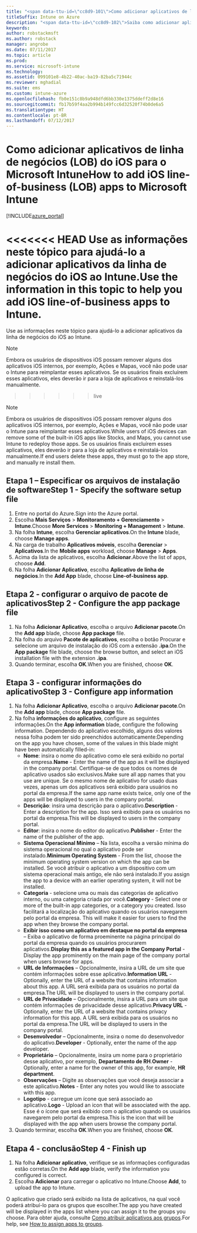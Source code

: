 ```yaml
---
title: "<span data-ttu-id=\"cc8d9-101\">Como adicionar aplicativos de linha de negócios do iOS ao Intune</span><span class=\"sxs-lookup\"><span data-stu-id=\"cc8d9-101\">How to add iOS line-of-business apps to Intune</span></span>"
titleSuffix: Intune on Azure
description: "<span data-ttu-id=\"cc8d9-102\">Saiba como adicionar aplicativos de linha de negócios do iOS ao Intune.</span><span class=\"sxs-lookup\"><span data-stu-id=\"cc8d9-102\">Learn about adding iOS line-of-business apps to Intune.\"</span></span>"
keywords: 
author: robstackmsft
ms.author: robstack
manager: angrobe
ms.date: 07/11/2017
ms.topic: article
ms.prod: 
ms.service: microsoft-intune
ms.technology: 
ms.assetid: 099101e8-4b22-40ac-ba19-82ba5c71944c
ms.reviewer: mghadial
ms.suite: ems
ms.custom: intune-azure
ms.openlocfilehash: fb0e151c8b9a948dfd6bb330e1375ddeff2d8e16
ms.sourcegitcommit: fb17b59f4aa2b994b149fcc6d32520f74b0de6a5
ms.translationtype: HT
ms.contentlocale: pt-BR
ms.lasthandoff: 07/12/2017
---
```

# <a name="how-to-add-ios-line-of-business-lob-apps-to-microsoft-intune"></a><span data-ttu-id="cc8d9-103">Como adicionar aplicativos de linha de negócios (LOB) do iOS para o Microsoft Intune</span><span class="sxs-lookup"><span data-stu-id="cc8d9-103">How to add iOS line-of-business (LOB) apps to Microsoft Intune</span></span>

[!INCLUDE[azure_portal](./includes/azure_portal.md)]

<<<<<<< HEAD
<span data-ttu-id="cc8d9-104">Use as informações neste tópico para ajudá-lo a adicionar aplicativos da linha de negócios do iOS ao Intune.</span><span class="sxs-lookup"><span data-stu-id="cc8d9-104">Use the information in this topic to help you add iOS line-of-business apps to Intune.</span></span>
=======
Use as informações neste tópico para ajudá-lo a adicionar aplicativos da linha de negócios do iOS ao Intune.

>[!NOTE]
>Embora os usuários de dispositivos iOS possam remover alguns dos aplicativos iOS internos, por exemplo, Ações e Mapas, você não pode usar o Intune para reimplantar esses aplicativos. Se os usuários finais excluírem esses aplicativos, eles deverão ir para a loja de aplicativos e reinstalá-los manualmente.
>>>>>>> live

>[!NOTE]
><span data-ttu-id="cc8d9-105">Embora os usuários de dispositivos iOS possam remover alguns dos aplicativos iOS internos, por exemplo, Ações e Mapas, você não pode usar o Intune para reimplantar esses aplicativos.</span><span class="sxs-lookup"><span data-stu-id="cc8d9-105">While users of iOS devices can remove some of the built-in iOS apps like Stocks, and Maps, you cannot use Intune to redeploy those apps.</span></span> <span data-ttu-id="cc8d9-106">Se os usuários finais excluírem esses aplicativos, eles deverão ir para a loja de aplicativos e reinstalá-los manualmente.</span><span class="sxs-lookup"><span data-stu-id="cc8d9-106">If end users delete these apps, they must go to the app store, and manually re install them.</span></span>

## <a name="step-1---specify-the-software-setup-file"></a><span data-ttu-id="cc8d9-107">Etapa 1 – Especificar os arquivos de instalação de software</span><span class="sxs-lookup"><span data-stu-id="cc8d9-107">Step 1 - Specify the software setup file</span></span>

1. <span data-ttu-id="cc8d9-108">Entre no portal do Azure.</span><span class="sxs-lookup"><span data-stu-id="cc8d9-108">Sign into the Azure portal.</span></span>
2. <span data-ttu-id="cc8d9-109">Escolha **Mais Serviços** > **Monitoramento + Gerenciamento** > **Intune**.</span><span class="sxs-lookup"><span data-stu-id="cc8d9-109">Choose **More Services** > **Monitoring + Management** > **Intune**.</span></span>
3. <span data-ttu-id="cc8d9-110">Na folha **Intune**, escolha **Gerenciar aplicativos**.</span><span class="sxs-lookup"><span data-stu-id="cc8d9-110">On the **Intune** blade, choose **Manage apps**.</span></span>
4. <span data-ttu-id="cc8d9-111">Na carga de trabalho **Aplicativos móveis**, escolha **Gerenciar** > **Aplicativos**.</span><span class="sxs-lookup"><span data-stu-id="cc8d9-111">In the **Mobile apps** workload, choose **Manage** > **Apps**.</span></span>
5. <span data-ttu-id="cc8d9-112">Acima da lista de aplicativos, escolha **Adicionar**.</span><span class="sxs-lookup"><span data-stu-id="cc8d9-112">Above the list of apps, choose **Add**.</span></span>
6. <span data-ttu-id="cc8d9-113">Na folha **Adicionar Aplicativo**, escolha **Aplicativo de linha de negócios**.</span><span class="sxs-lookup"><span data-stu-id="cc8d9-113">In the **Add App** blade, choose **Line-of-business app**.</span></span>

## <a name="step-2---configure-the-app-package-file"></a><span data-ttu-id="cc8d9-114">Etapa 2 - configurar o arquivo de pacote de aplicativos</span><span class="sxs-lookup"><span data-stu-id="cc8d9-114">Step 2 - Configure the app package file</span></span>

1. <span data-ttu-id="cc8d9-115">Na folha **Adicionar Aplicativo**, escolha o arquivo **Adicionar pacote**.</span><span class="sxs-lookup"><span data-stu-id="cc8d9-115">On the **Add app** blade, choose **App package** file.</span></span>
2. <span data-ttu-id="cc8d9-116">Na folha do arquivo **Pacote de aplicativos**, escolha o botão Procurar e selecione um arquivo de instalação do iOS com a extensão **.ipa**.</span><span class="sxs-lookup"><span data-stu-id="cc8d9-116">On the **App package** file blade, choose the browse button, and select an iOS installation file with the extension **.ipa**.</span></span>
3. <span data-ttu-id="cc8d9-117">Quando terminar, escolha **OK**.</span><span class="sxs-lookup"><span data-stu-id="cc8d9-117">When you are finished, choose **OK**.</span></span>


## <a name="step-3---configure-app-information"></a><span data-ttu-id="cc8d9-118">Etapa 3 - configurar informações do aplicativo</span><span class="sxs-lookup"><span data-stu-id="cc8d9-118">Step 3 - Configure app information</span></span>

1. <span data-ttu-id="cc8d9-119">Na folha **Adicionar Aplicativo**, escolha o arquivo **Adicionar pacote**.</span><span class="sxs-lookup"><span data-stu-id="cc8d9-119">On the **Add app** blade, choose **App package** file.</span></span>
2. <span data-ttu-id="cc8d9-120">Na folha **informações do aplicativo**, configure as seguintes informações.</span><span class="sxs-lookup"><span data-stu-id="cc8d9-120">On the **App information** blade, configure the following information.</span></span> <span data-ttu-id="cc8d9-121">Dependendo do aplicativo escolhido, alguns dos valores nessa folha podem ter sido preenchidos automaticamente:</span><span class="sxs-lookup"><span data-stu-id="cc8d9-121">Depending on the app you have chosen, some of the values in this blade might have been automatically filled-in:</span></span>
    - <span data-ttu-id="cc8d9-122">**Nome**: insira o nome do aplicativo como ele será exibido no portal da empresa.</span><span class="sxs-lookup"><span data-stu-id="cc8d9-122">**Name** - Enter the name of the app as it will be displayed in the company portal.</span></span> <span data-ttu-id="cc8d9-123">Certifique-se de que todos os nomes de aplicativo usados são exclusivos.</span><span class="sxs-lookup"><span data-stu-id="cc8d9-123">Make sure all app names that you use are unique.</span></span> <span data-ttu-id="cc8d9-124">Se o mesmo nome de aplicativo for usado duas vezes, apenas um dos aplicativos será exibido para usuários no portal da empresa.</span><span class="sxs-lookup"><span data-stu-id="cc8d9-124">If the same app name exists twice, only one of the apps will be displayed to users in the company portal.</span></span>
    - <span data-ttu-id="cc8d9-125">**Descrição**: insira uma descrição para o aplicativo.</span><span class="sxs-lookup"><span data-stu-id="cc8d9-125">**Description** - Enter a description for the app.</span></span> <span data-ttu-id="cc8d9-126">Isso será exibido para os usuários no portal da empresa.</span><span class="sxs-lookup"><span data-stu-id="cc8d9-126">This will be displayed to users in the company portal.</span></span>
    - <span data-ttu-id="cc8d9-127">**Editor**: insira o nome do editor do aplicativo.</span><span class="sxs-lookup"><span data-stu-id="cc8d9-127">**Publisher** - Enter the name of the publisher of the app.</span></span>
    - <span data-ttu-id="cc8d9-128">**Sistema Operacional Mínimo** – Na lista, escolha a versão mínima do sistema operacional no qual o aplicativo pode ser instalado.</span><span class="sxs-lookup"><span data-stu-id="cc8d9-128">**Minimum Operating System** - From the list, choose the minimum operating system version on which the app can be installed.</span></span> <span data-ttu-id="cc8d9-129">Se você atribuir o aplicativo a um dispositivo com um sistema operacional mais antigo, ele não será instalado.</span><span class="sxs-lookup"><span data-stu-id="cc8d9-129">If you assign the app to a device with an earlier operating system, it will not be installed.</span></span>
    - <span data-ttu-id="cc8d9-130">**Categoria** - selecione uma ou mais das categorias de aplicativo interno, ou uma categoria criada por você.</span><span class="sxs-lookup"><span data-stu-id="cc8d9-130">**Category** - Select one or more of the built-in app categories, or a category you created.</span></span> <span data-ttu-id="cc8d9-131">Isso facilitará a localização do aplicativo quando os usuários navegarem pelo portal da empresa.
</span><span class="sxs-lookup"><span data-stu-id="cc8d9-131">This will make it easier for users to find the app when they browse the company portal.</span></span>
    - <span data-ttu-id="cc8d9-132">**Exibir isso como um aplicativo em destaque no portal da empresa** – Exiba o aplicativo de forma proeminente na página principal do portal da empresa quando os usuários procurarem aplicativos.</span><span class="sxs-lookup"><span data-stu-id="cc8d9-132">**Display this as a featured app in the Company Portal** - Display the app prominently on the main page of the company portal when users browse for apps.</span></span>
    - <span data-ttu-id="cc8d9-133">**URL de Informações** – Opcionalmente, insira a URL de um site que contém informações sobre esse aplicativo.</span><span class="sxs-lookup"><span data-stu-id="cc8d9-133">**Information URL** - Optionally, enter the URL of a website that contains information about this app.</span></span> <span data-ttu-id="cc8d9-134">A URL será exibida para os usuários no portal da empresa.</span><span class="sxs-lookup"><span data-stu-id="cc8d9-134">The URL will be displayed to users in the company portal.</span></span>
    - <span data-ttu-id="cc8d9-135">**URL de Privacidade** – Opcionalmente, insira a URL para um site que contém informações de privacidade desse aplicativo.</span><span class="sxs-lookup"><span data-stu-id="cc8d9-135">**Privacy URL** - Optionally, enter the URL of a website that contains privacy information for this app.</span></span> <span data-ttu-id="cc8d9-136">A URL será exibida para os usuários no portal da empresa.</span><span class="sxs-lookup"><span data-stu-id="cc8d9-136">The URL will be displayed to users in the company portal.</span></span>
    - <span data-ttu-id="cc8d9-137">**Desenvolvedor** – Opcionalmente, insira o nome do desenvolvedor do aplicativo.</span><span class="sxs-lookup"><span data-stu-id="cc8d9-137">**Developer** - Optionally, enter the name of the app developer.</span></span>
    - <span data-ttu-id="cc8d9-138">**Proprietário** – Opcionalmente, insira um nome para o proprietário desse aplicativo, por exemplo, **Departamento de RH**.</span><span class="sxs-lookup"><span data-stu-id="cc8d9-138">**Owner** - Optionally, enter a name for the owner of this app, for example, **HR department**.</span></span>
    - <span data-ttu-id="cc8d9-139">**Observações** – Digite as observações que você deseja associar a este aplicativo.</span><span class="sxs-lookup"><span data-stu-id="cc8d9-139">**Notes** - Enter any notes you would like to associate with this app.</span></span>
    - <span data-ttu-id="cc8d9-140">**Logotipo** - carregue um ícone que será associado ao aplicativo.</span><span class="sxs-lookup"><span data-stu-id="cc8d9-140">**Logo** - Upload an icon that will be associated with the app.</span></span> <span data-ttu-id="cc8d9-141">Esse é o ícone que será exibido com o aplicativo quando os usuários navegarem pelo portal da empresa.</span><span class="sxs-lookup"><span data-stu-id="cc8d9-141">This is the icon that will be displayed with the app when users browse the company portal.</span></span>
3. <span data-ttu-id="cc8d9-142">Quando terminar, escolha **OK**.</span><span class="sxs-lookup"><span data-stu-id="cc8d9-142">When you are finished, choose **OK**.</span></span>

## <a name="step-4---finish-up"></a><span data-ttu-id="cc8d9-143">Etapa 4 - conclusão</span><span class="sxs-lookup"><span data-stu-id="cc8d9-143">Step 4 - Finish up</span></span>

1. <span data-ttu-id="cc8d9-144">Na folha **Adicionar aplicativo**, verifique se as informações configuradas estão corretas.</span><span class="sxs-lookup"><span data-stu-id="cc8d9-144">On the **Add app** blade, verify the information you configured is correct.</span></span>
2. <span data-ttu-id="cc8d9-145">Escolha **Adicionar** para carregar o aplicativo no Intune.</span><span class="sxs-lookup"><span data-stu-id="cc8d9-145">Choose **Add**, to upload the app to Intune.</span></span>

<span data-ttu-id="cc8d9-146">O aplicativo que criado será exibido na lista de aplicativos, na qual você poderá atribuí-lo para os grupos que escolher.</span><span class="sxs-lookup"><span data-stu-id="cc8d9-146">The app you have created will be displayed in the apps list where you can assign it to the groups you choose.</span></span> <span data-ttu-id="cc8d9-147">Para obter ajuda, consulte [Como atribuir aplicativos aos grupos](apps-deploy.md).</span><span class="sxs-lookup"><span data-stu-id="cc8d9-147">For help, see [How to assign apps to groups](apps-deploy.md).</span></span>
